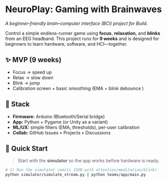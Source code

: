 # NeuroPlay: Gaming with Brainwaves
*A beginner-friendly brain–computer interface (BCI) project for Build.*

Control a simple endless-runner game using **focus**, **relaxation**, and **blinks** from an EEG headband. This project runs for **9 weeks** and is designed for beginners to learn hardware, software, and HCI—together.

## ✨ MVP (9 weeks)
- Focus → speed up
- Relax → slow down
- Blink → jump
- Calibration screen + basic smoothing (EMA + blink debounce )

## 🧱 Stack
- **Firmware:** Arduino (Bluetooth/Serial bridge)
- **App:** Python + Pygame (or Unity as a variant)
- **ML/UX:** simple filters (EMA, thresholds), per-user calibration
- **Collab:** GitHub Issues • Projects • Discussions

## 🚀 Quick Start

> Start with the **simulator** so the app works before hardware is ready.

```bash
# 1) Run the simulator (emits JSON with attention/meditation/blink)
python simulator/simulate_stream.py | python teams/app/main.py

